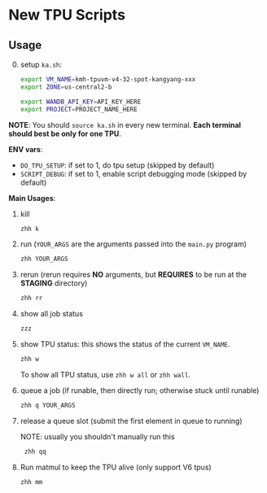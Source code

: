 # New TPU Scripts

## Usage

0. setup `ka.sh`:


    ```bash
    export VM_NAME=kmh-tpuvm-v4-32-spot-kangyang-xxx
    export ZONE=us-central2-b

    export WANDB_API_KEY=API_KEY_HERE
    export PROJECT=PROJECT_NAME_HERE
    ```

**NOTE**: You should `source ka.sh` in every new terminal. **Each terminal should best be only for one TPU**.

**ENV vars**:
- `DO_TPU_SETUP`: if set to 1, do tpu setup (skipped by default)
- `SCRIPT_DEBUG`: if set to 1, enable script debugging mode (skipped by default)

**Main Usages**:

1. kill 

    ```bash
    zhh k
    ```

2. run (`YOUR_ARGS` are the arguments passed into the `main.py` program)

    ```bash
    zhh YOUR_ARGS
    ```

3. rerun (rerun requires **NO** arguments, but **REQUIRES** to be run at the **STAGING** directory)

    ```bash
    zhh rr
    ```

4. show all job status

    ```bash
    zzz
    ```

5. show TPU status: this shows the status of the current `VM_NAME`.

    ```bash
    zhh w
    ```

    To show all TPU status, use `zhh w all` or `zhh wall`.

6. queue a job (if runable, then directly run; otherwise stuck until runable)

    ```bash
    zhh q YOUR_ARGS
    ```

7. release a queue slot (submit the first element in queue to running)

    NOTE: usually you shouldn't manually run this

   ```bash
    zhh qq
   ```

8. Run matmul to keep the TPU alive (only support V6 tpus)

   ```bash
   zhh mm
   ```